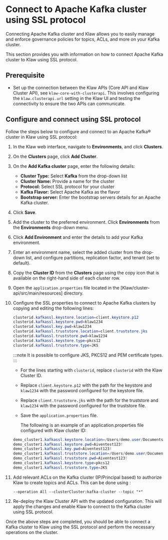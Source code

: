# Connect to Apache Kafka cluster using SSL protocol

Connecting Apache Kafka cluster and Klaw allows you to easily manage and
enforce governance policies for topics, ACLs, and more on your Kafka
cluster.

This section provides you with information on how to connect Apache
Kafka cluster to Klaw using SSL protocol.

## Prerequisite

- Set up the connection between the Klaw APIs (Core API and Klaw Cluster
  API), see `klaw-core-with-clusterapi`.
  This involves configuring the `klaw.clusterapi.url` setting in the
  Klaw UI and testing the connectivity to ensure the two APIs can
  communicate.

## Configure and connect using SSL protocol

Follow the steps below to configure and connect to an Apache Kafka®
cluster in Klaw using SSL protocol:

1. In the Klaw web interface, navigate to **Environments**, and click
   **Clusters**.
2. On the **Clusters** page, click **Add Cluster**.
3. On the **Add Kafka cluster** page, enter the following details:

   - **Cluster Type:** Select **Kafka** from the drop-down list
   - **Cluster Name:** Provide a name for the cluster
   - **Protocol:** Select SSL protocol for your cluster
   - **Kafka Flavor:** Select Apache Kafka as the flavor
   - **Bootstrap server:** Enter the bootstrap servers details for an
     Apache Kafka cluster.

4. Click **Save**.
5. Add the cluster to the preferred environment. Click **Environments**
   from the **Environments** drop-down menu.
6. Click **Add Environment** and enter the details to add your Kafka
   environment.
7. Enter an environment name, select the added cluster from the drop-down list, and configure partitions, replication
   factor, and tenant (set to default).
8. Copy the **Cluster ID** from the **Clusters** page using the copy
   icon that is available on the right-hand side of each cluster
   row.
9. Open the `application.properties` file located in the
   [Klaw/cluster-api/src/main/resources] directory.

10. Configure the SSL properties to connect to Apache Kafka clusters by copying and editing the following lines:

    ```java
    clusterid.kafkassl.keystore.location=client.keystore.p12
    clusterid.kafkassl.keystore.pwd=klaw1234
    clusterid.kafkassl.key.pwd=klaw1234
    clusterid.kafkassl.truststore.location=client.truststore.jks
    clusterid.kafkassl.truststore.pwd=klaw1234
    clusterid.kafkassl.keystore.type=pkcs12
    clusterid.kafkassl.truststore.type=JKS
    ```

    :::note
    It is possible to configure JKS, PKCS12 and PEM certificate types.
    :::

    - For the lines starting with `clusterid`, replace `clusterid` with
      the Klaw Cluster ID.
    - Replace `client.keystore.p12` with the path for the keystore and
      `klaw1234` with the password configured for the keystore file.
    - Replace `client.truststore.jks` with the path for the truststore and
      `klaw1234` with the password configured for the truststore file.
    - Save the `application.properties` file.

      The following is an example of an application.properties file configured with Klaw cluster ID:

    ```java
    demo_cluster1.kafkassl.keystore.location=/Users/demo.user/Documents/Klaw/demo-certs/client.keystore.p12
    demo_cluster1.kafkassl.keystore.pwd=Aiventest123!
    demo_cluster1.kafkassl.key.pwd=Aiventest123!
    demo_cluster1.kafkassl.truststore.location=/Users/demo.user/Documents/Klaw/demo-certs/client.truststore.jks
    demo_cluster1.kafkassl.truststore.pwd=Aiventest123!
    demo_cluster1.kafkassl.keystore.type=pkcs12
    demo_cluster1.kafkassl.truststore.type=JKS
    ```

11. Add relevant ACLs on the Kafka cluster (IP/Principal based) to authorize Klaw to create topics and ACLs. This can be
    done using :

    `--operation All --clusterCluster:kafka-cluster --topic "*"`

12. Re-deploy the Klaw Cluster API with the updated configuration. This will
    apply the changes and enable Klaw to connect to the Kafka cluster
    using SSL protocol.

Once the above steps are completed, you should be able to connect a Kafka cluster to Klaw using the SSL protocol and
perform the necessary operations on the cluster.
